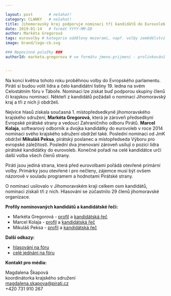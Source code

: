 ```yaml
---

layout: post       # nešahat!
category: CLANKY   # nešahat!
title: Jihomoravský kraj podporuje nominaci tří kandidátů do Eurovoleb
date: 2019-01-14   # formát YYYY-MM-DD
author: Markéta Gregorová
tags: eurovolby # kategorie odděleny mezerami, např. volby zemědělství životní-prostředí piráti (viz https://jihomoravsky.pirati.cz/tags/)
image: brand/logo-cb.svg

### Nepovinné položky ###
authorId: marketa.gregorova # ve formátu jmeno.prijmeni - prolinkování s profilem přes uid


---
```


Na konci května tohoto roku proběhnou volby do Evropského parlamentu. Piráti si budou volit lídra a čelo kandidátní listiny 19. ledna na svém Celostátním fóru v Táboře. Nominaci lze získat buď podporou skupiny členů či krajskou nominací. Někteří z kandidátů požádali o nominaci Jihomoravský kraj a tři z nich ji obdrželi.

Nejvíce hlasů získala současná 1. místopředsedkyně jihomoravského krajského sdružení, **Markéta Gregorová**, která je zároveň předsedkyní Evropské pirátské strany a vedoucí Zahraničního odboru Pirátů. **Marcel Kolaja**, softwarový odborník a dvojka kandidátky do eurovoleb v roce 2014 nominaci svého krajského sdružení obdržel také. Poslední nominaci od JmK obdržel **Mikuláš Peksa**, pirátský poslanec a místopředseda Výboru pro evropské záležitosti. Poslední dva jmenovaní zároveň usilují o pozici lídra pirátské kandidátky do eurovoleb. Konečné pořadí na celé kandidátce určí další volba všech členů strany.

Piráti jsou jediná strana, která před eurovolbami pořádá otevřené primární volby. Primárky jsou otevřené i pro nečleny, zájemce musí být ovšem názorově v souladu programem a hodnotami Pirátské strany.  

O nominaci usilovalo v Jihomoravském kraji celkem osm kandidátů, nominaci získali tři z nich. Hlasování se zúčastnilo 29 členů jihomoravské organizace.

**Profily nominovaných kandidátů a kandidátské řeči:**
* Markéta Gregorová - [profil](https://wiki.pirati.cz/lide/marketa_gregorova) a [kandidátská řeč](https://forum.pirati.cz/viewtopic.php?p=594104#p594104)
* Marcel Kolaja - [profil](https://wiki.pirati.cz/lide/marcel_kolaja) a [kandidátská řeč](https://forum.pirati.cz/viewtopic.php?p=596313#p596313)
* Mikuláš Peksa - [profil](https://www.pirati.cz/lide/mikulas-peksa/) a [kandidátská řeč](https://forum.pirati.cz/viewtopic.php?p=594510#p594510)

**Další odkazy:**
* [hlasování na fóru](https://forum.pirati.cz/viewtopic.php?f=411&t=45248)
* [celé jednání na fóru](https://forum.pirati.cz/viewtopic.php?f=411&t=44874)

**Kontakt pro média:**

Magdalena Škapová  
koordinátorka krajského sdružení  
[magdalena.skapova@pirati.cz](mailto:magdalena.skapova@pirati.cz)  
+420 731 910 267
